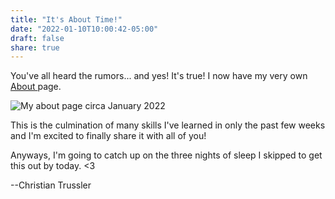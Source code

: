 ```yaml
---
title: "It's About Time!"
date: "2022-01-10T10:00:42-05:00"
draft: false
share: true
---
```


<p> You've all heard the rumors... and yes! It's true! I now have my very own <a href="https://christiantrussler.ca/about"> About </a> page. </p>

<img src="https://imgur.com/4mGYWts.jpg" alt="My about page circa January 2022">

<p> This is the culmination of many skills I've learned in only the past few weeks and I'm excited to finally share it with all of you! </p>

<p> Anyways, I'm going to catch up on the three nights of sleep I skipped to get this out by today. <3 </p>

  --Christian Trussler 